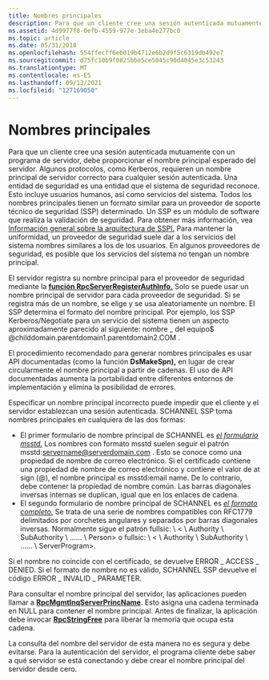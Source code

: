 ```yaml
---
title: Nombres principales
description: Para que un cliente cree una sesión autenticada mutuamente con un programa de servidor, debe proporcionar el nombre principal esperado del servidor.
ms.assetid: 4d9977f8-0efb-4559-977e-3eba4e277bc0
ms.topic: article
ms.date: 05/31/2018
ms.openlocfilehash: 554ffecff6eb019b4712e6b2d9f5c6319db492e7
ms.sourcegitcommit: d75fc10b9f0825bbe5ce5045c90d4045e3c53243
ms.translationtype: MT
ms.contentlocale: es-ES
ms.lasthandoff: 09/13/2021
ms.locfileid: "127169050"
---
```

# <a name="principal-names"></a>Nombres principales

Para que un cliente cree una sesión autenticada mutuamente con un programa de servidor, debe proporcionar el nombre principal esperado del servidor. Algunos protocolos, como Kerberos, requieren un nombre principal de servidor correcto para cualquier sesión autenticada. Una entidad de seguridad es una entidad que el sistema de seguridad reconoce. Esto incluye usuarios humanos, así como servicios del sistema. Todos los nombres principales tienen un formato similar para un proveedor de soporte técnico de seguridad (SSP) determinado. Un SSP es un módulo de software que realiza la validación de seguridad. Para obtener más información, vea [Información general sobre la arquitectura de SSPI.](sspi-architectural-overview.md) Para mantener la uniformidad, un proveedor de seguridad suele dar a los servicios del sistema nombres similares a los de los usuarios. En algunos proveedores de seguridad, es posible que los servicios del sistema no tengan un nombre principal.

El servidor registra su nombre principal para el proveedor de seguridad mediante la [**función RpcServerRegisterAuthInfo.**](/windows/desktop/api/Rpcdce/nf-rpcdce-rpcserverregisterauthinfo) Solo se puede usar un nombre principal de servidor para cada proveedor de seguridad. Si se registra más de un nombre, se elige y se usa aleatoriamente un nombre. El SSP determina el formato del nombre principal. Por ejemplo, los SSP Kerberos/Negotiate para un servicio del sistema tienen un aspecto aproximadamente parecido al siguiente: nombre \_ del equipo$ @childdomain.parentdomain1.parentdomain2.COM .

El procedimiento recomendado para generar nombres principales es usar API documentadas (como la función **DsMakeSpn),** en lugar de crear circularmente el nombre principal a partir de cadenas. El uso de API documentadas aumenta la portabilidad entre diferentes entornos de implementación y elimina la posibilidad de errores.

Especificar un nombre principal incorrecto puede impedir que el cliente y el servidor establezcan una sesión autenticada. SCHANNEL SSP toma nombres principales en cualquiera de las dos formas:

-   El primer formulario de nombre principal de SCHANNEL es [*el formulario msstd.*](m-glos.md) Los nombres con formato msstd suelen seguir el patrón msstd:servername@serverdomain.com . Esto se conoce como una propiedad de nombre de correo electrónico. Si el certificado contiene una propiedad de nombre de correo electrónico y contiene el valor de at sign (@), el nombre principal es msstd:email name. De lo contrario, debe contener la propiedad de nombre común. Las barras diagonales inversas internas se duplican, igual que en los enlaces de cadena.
-   El segundo formulario de nombre principal de SCHANNEL es [*el formato completo.*](f-glos.md) Se trata de una serie de nombres compatibles con RFC1779 delimitados por corchetes angulares y separados por barras diagonales inversas. Normalmente sigue el patrón fullsic: \\ < \\ Authority \\ SubAuthority \\ ...... \\ Person> o fullsic: \\ < \\ Authority \\ SubAuthority \\ ...... \\ ServerProgram>.

Si el nombre no coincide con el certificado, se devuelve ERROR \_ ACCESS \_ DENIED. Si el formato de nombre no es válido, SCHANNEL SSP devuelve el código ERROR \_ INVALID \_ PARAMETER.

Para consultar el nombre principal del servidor, las aplicaciones pueden llamar a [**RpcMgmtInqServerPrincName**](/windows/desktop/api/Rpcdce/nf-rpcdce-rpcmgmtinqserverprincname). Esto asigna una cadena terminada en NULL para contener el nombre principal. Antes de finalizar, la aplicación debe invocar [**RpcStringFree**](/windows/desktop/api/Rpcdce/nf-rpcdce-rpcstringfree) para liberar la memoria que ocupa esta cadena.

La consulta del nombre del servidor de esta manera no es segura y debe evitarse. Para la autenticación del servidor, el programa cliente debe saber a qué servidor se está conectando y debe crear el nombre principal del servidor desde cero.

 

 




